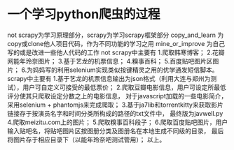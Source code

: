 # 一个学习python爬虫的过程
not scrapy为学习原理部分，scrapy为学习scrapy框架部分
copy_and_learn 为copy或clone他人项目代码，作为不同功能的学习之用
mine_or_improve 为自己写的或是改进一些他人代码的工作
not scrapy中主要有
1.爬取韩寒博客；
2.花瓣网能年玲奈图片；
3.基于艺龙的机票信息；
4.糗事百科；
5.百度贴吧图片区图片；
6.为妈妈写的利用selenium实现类似按键精灵之用的优学通发短信脚本。
scrapy中主要有
1.基于艺龙的机票信息输出为json格式（利用大连与郑州为测试），用户可自定义可接受的最低票价；
2.爬取豆瓣电影信息，用户可设定所最低评分使其只爬取设定分数之上的电影信息，
  对于javascript加载的一些电影简介，采用selenium + phantomjs来完成爬取；
3.基于ja7lib和torrentkitty来获取影片链接存于按演员名字和时间分类所构成的路径的txt文件中，
  最终版为javwell.py
4.爬取meizitu.com上的图片；
5.爬取糗事百科段子；
6.爬取百度贴吧图片，用户输入贴吧名，将贴吧图片区按图册分类及图册名在本地生成不同级的目录，
  最后将图片存于相应目录下（以能年玲奈吧测试管用）；
以上。
